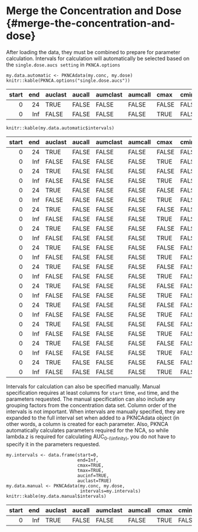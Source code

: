 # Merge the Concentration and Dose {#merge-the-concentration-and-dose}

After loading the data, they must be combined to prepare for parameter calculation. Intervals for calculation will automatically be selected based on the `single.dose.aucs setting` in `PKNCA.options`

```
my.data.automatic <- PKNCAdata(my.conc, my.dose)
knitr::kable(PKNCA.options("single.dose.aucs"))
```

| start | end | auclast | aucall | aumclast | aumcall | cmax | cmin | tmax | tlast | tfirst | clast.obs | f | cav | ctrough | ptr | tlag | half.life | r.squared | adj.r.squared | lambda.z | lambda.z.time.first | lambda.z.n.points | clast.pred | span.ratio | aucinf | aumcinf | aucpext | cl | mrt | vss | vd | thalf.eff | kel | vz |
| --: | --: | :-- | :-- | :-- | :-- | :-- | :-- | :-- | :-- | :-- | :-- | :-- | :-- | :-- | :-- | :-- | :-- | :-- | :-- | :-- | :-- | :-- | :-- | :-- | :-- | :-- | :-- | :-- | :-- | :-- | :-- | :-- | :-- | :-- |
| 0 | 24 | TRUE | FALSE | FALSE | FALSE | FALSE | FALSE | FALSE | FALSE | FALSE | FALSE | FALSE | FALSE | FALSE | FALSE | FALSE | FALSE | FALSE | FALSE | FALSE | FALSE | FALSE | FALSE | FALSE | FALSE | FALSE | FALSE | FALSE | FALSE | FALSE | FALSE | FALSE | FALSE | FALSE |
| 0 | Inf | FALSE | FALSE | FALSE | FALSE | TRUE | FALSE | TRUE | FALSE | FALSE | FALSE | FALSE | FALSE | FALSE | FALSE | FALSE | TRUE | FALSE | FALSE | FALSE | FALSE | FALSE | FALSE | FALSE | TRUE | FALSE | FALSE | FALSE | FALSE | FALSE | FALSE | FALSE | FALSE | FALSE |

```
knitr::kable(my.data.automatic$intervals)
```

| start | end | auclast | aucall | aumclast | aumcall | cmax | cmin | tmax | tlast | tfirst | clast.obs | f | cav | ctrough | ptr | tlag | half.life | r.squared | adj.r.squared | lambda.z | lambda.z.time.first | lambda.z.n.points | clast.pred | span.ratio | aucinf | aumcinf | aucpext | cl | mrt | vss | vd | thalf.eff | kel | vz | Subject |
| --: | --: | :-- | :-- | :-- | :-- | :-- | :-- | :-- | :-- | :-- | :-- | :-- | :-- | :-- | :-- | :-- | :-- | :-- | :-- | :-- | :-- | :-- | :-- | :-- | :-- | :-- | :-- | :-- | :-- | :-- | :-- | :-- | :-- | :-- | :-- |
| 0 | 24 | TRUE | FALSE | FALSE | FALSE | FALSE | FALSE | FALSE | FALSE | FALSE | FALSE | FALSE | FALSE | FALSE | FALSE | FALSE | FALSE | FALSE | FALSE | FALSE | FALSE | FALSE | FALSE | FALSE | FALSE | FALSE | FALSE | FALSE | FALSE | FALSE | FALSE | FALSE | FALSE | FALSE | 1 |
| 0 | Inf | FALSE | FALSE | FALSE | FALSE | TRUE | FALSE | TRUE | FALSE | FALSE | FALSE | FALSE | FALSE | FALSE | FALSE | FALSE | TRUE | FALSE | FALSE | FALSE | FALSE | FALSE | FALSE | FALSE | TRUE | FALSE | FALSE | FALSE | FALSE | FALSE | FALSE | FALSE | FALSE | FALSE | 1 |
| 0 | 24 | TRUE | FALSE | FALSE | FALSE | FALSE | FALSE | FALSE | FALSE | FALSE | FALSE | FALSE | FALSE | FALSE | FALSE | FALSE | FALSE | FALSE | FALSE | FALSE | FALSE | FALSE | FALSE | FALSE | FALSE | FALSE | FALSE | FALSE | FALSE | FALSE | FALSE | FALSE | FALSE | FALSE | 2 |
| 0 | Inf | FALSE | FALSE | FALSE | FALSE | TRUE | FALSE | TRUE | FALSE | FALSE | FALSE | FALSE | FALSE | FALSE | FALSE | FALSE | TRUE | FALSE | FALSE | FALSE | FALSE | FALSE | FALSE | FALSE | TRUE | FALSE | FALSE | FALSE | FALSE | FALSE | FALSE | FALSE | FALSE | FALSE | 2 |
| 0 | 24 | TRUE | FALSE | FALSE | FALSE | FALSE | FALSE | FALSE | FALSE | FALSE | FALSE | FALSE | FALSE | FALSE | FALSE | FALSE | FALSE | FALSE | FALSE | FALSE | FALSE | FALSE | FALSE | FALSE | FALSE | FALSE | FALSE | FALSE | FALSE | FALSE | FALSE | FALSE | FALSE | FALSE | 3 |
| 0 | Inf | FALSE | FALSE | FALSE | FALSE | TRUE | FALSE | TRUE | FALSE | FALSE | FALSE | FALSE | FALSE | FALSE | FALSE | FALSE | TRUE | FALSE | FALSE | FALSE | FALSE | FALSE | FALSE | FALSE | TRUE | FALSE | FALSE | FALSE | FALSE | FALSE | FALSE | FALSE | FALSE | FALSE | 3 |
| 0 | 24 | TRUE | FALSE | FALSE | FALSE | FALSE | FALSE | FALSE | FALSE | FALSE | FALSE | FALSE | FALSE | FALSE | FALSE | FALSE | FALSE | FALSE | FALSE | FALSE | FALSE | FALSE | FALSE | FALSE | FALSE | FALSE | FALSE | FALSE | FALSE | FALSE | FALSE | FALSE | FALSE | FALSE | 4 |
| 0 | Inf | FALSE | FALSE | FALSE | FALSE | TRUE | FALSE | TRUE | FALSE | FALSE | FALSE | FALSE | FALSE | FALSE | FALSE | FALSE | TRUE | FALSE | FALSE | FALSE | FALSE | FALSE | FALSE | FALSE | TRUE | FALSE | FALSE | FALSE | FALSE | FALSE | FALSE | FALSE | FALSE | FALSE | 4 |
| 0 | 24 | TRUE | FALSE | FALSE | FALSE | FALSE | FALSE | FALSE | FALSE | FALSE | FALSE | FALSE | FALSE | FALSE | FALSE | FALSE | FALSE | FALSE | FALSE | FALSE | FALSE | FALSE | FALSE | FALSE | FALSE | FALSE | FALSE | FALSE | FALSE | FALSE | FALSE | FALSE | FALSE | FALSE | 5 |
| 0 | Inf | FALSE | FALSE | FALSE | FALSE | TRUE | FALSE | TRUE | FALSE | FALSE | FALSE | FALSE | FALSE | FALSE | FALSE | FALSE | TRUE | FALSE | FALSE | FALSE | FALSE | FALSE | FALSE | FALSE | TRUE | FALSE | FALSE | FALSE | FALSE | FALSE | FALSE | FALSE | FALSE | FALSE | 5 |
| 0 | 24 | TRUE | FALSE | FALSE | FALSE | FALSE | FALSE | FALSE | FALSE | FALSE | FALSE | FALSE | FALSE | FALSE | FALSE | FALSE | FALSE | FALSE | FALSE | FALSE | FALSE | FALSE | FALSE | FALSE | FALSE | FALSE | FALSE | FALSE | FALSE | FALSE | FALSE | FALSE | FALSE | FALSE | 6 |
| 0 | Inf | FALSE | FALSE | FALSE | FALSE | TRUE | FALSE | TRUE | FALSE | FALSE | FALSE | FALSE | FALSE | FALSE | FALSE | FALSE | TRUE | FALSE | FALSE | FALSE | FALSE | FALSE | FALSE | FALSE | TRUE | FALSE | FALSE | FALSE | FALSE | FALSE | FALSE | FALSE | FALSE | FALSE | 6 |
| 0 | 24 | TRUE | FALSE | FALSE | FALSE | FALSE | FALSE | FALSE | FALSE | FALSE | FALSE | FALSE | FALSE | FALSE | FALSE | FALSE | FALSE | FALSE | FALSE | FALSE | FALSE | FALSE | FALSE | FALSE | FALSE | FALSE | FALSE | FALSE | FALSE | FALSE | FALSE | FALSE | FALSE | FALSE | 7 |
| 0 | Inf | FALSE | FALSE | FALSE | FALSE | TRUE | FALSE | TRUE | FALSE | FALSE | FALSE | FALSE | FALSE | FALSE | FALSE | FALSE | TRUE | FALSE | FALSE | FALSE | FALSE | FALSE | FALSE | FALSE | TRUE | FALSE | FALSE | FALSE | FALSE | FALSE | FALSE | FALSE | FALSE | FALSE | 7 |
| 0 | 24 | TRUE | FALSE | FALSE | FALSE | FALSE | FALSE | FALSE | FALSE | FALSE | FALSE | FALSE | FALSE | FALSE | FALSE | FALSE | FALSE | FALSE | FALSE | FALSE | FALSE | FALSE | FALSE | FALSE | FALSE | FALSE | FALSE | FALSE | FALSE | FALSE | FALSE | FALSE | FALSE | FALSE | 8 |
| 0 | Inf | FALSE | FALSE | FALSE | FALSE | TRUE | FALSE | TRUE | FALSE | FALSE | FALSE | FALSE | FALSE | FALSE | FALSE | FALSE | TRUE | FALSE | FALSE | FALSE | FALSE | FALSE | FALSE | FALSE | TRUE | FALSE | FALSE | FALSE | FALSE | FALSE | FALSE | FALSE | FALSE | FALSE | 8 |
| 0 | 24 | TRUE | FALSE | FALSE | FALSE | FALSE | FALSE | FALSE | FALSE | FALSE | FALSE | FALSE | FALSE | FALSE | FALSE | FALSE | FALSE | FALSE | FALSE | FALSE | FALSE | FALSE | FALSE | FALSE | FALSE | FALSE | FALSE | FALSE | FALSE | FALSE | FALSE | FALSE | FALSE | FALSE | 9 |
| 0 | Inf | FALSE | FALSE | FALSE | FALSE | TRUE | FALSE | TRUE | FALSE | FALSE | FALSE | FALSE | FALSE | FALSE | FALSE | FALSE | TRUE | FALSE | FALSE | FALSE | FALSE | FALSE | FALSE | FALSE | TRUE | FALSE | FALSE | FALSE | FALSE | FALSE | FALSE | FALSE | FALSE | FALSE | 9 |
| 0 | 24 | TRUE | FALSE | FALSE | FALSE | FALSE | FALSE | FALSE | FALSE | FALSE | FALSE | FALSE | FALSE | FALSE | FALSE | FALSE | FALSE | FALSE | FALSE | FALSE | FALSE | FALSE | FALSE | FALSE | FALSE | FALSE | FALSE | FALSE | FALSE | FALSE | FALSE | FALSE | FALSE | FALSE | 10 |
| 0 | Inf | FALSE | FALSE | FALSE | FALSE | TRUE | FALSE | TRUE | FALSE | FALSE | FALSE | FALSE | FALSE | FALSE | FALSE | FALSE | TRUE | FALSE | FALSE | FALSE | FALSE | FALSE | FALSE | FALSE | TRUE | FALSE | FALSE | FALSE | FALSE | FALSE | FALSE | FALSE | FALSE | FALSE | 10 |
| 0 | 24 | TRUE | FALSE | FALSE | FALSE | FALSE | FALSE | FALSE | FALSE | FALSE | FALSE | FALSE | FALSE | FALSE | FALSE | FALSE | FALSE | FALSE | FALSE | FALSE | FALSE | FALSE | FALSE | FALSE | FALSE | FALSE | FALSE | FALSE | FALSE | FALSE | FALSE | FALSE | FALSE | FALSE | 11 |
| 0 | Inf | FALSE | FALSE | FALSE | FALSE | TRUE | FALSE | TRUE | FALSE | FALSE | FALSE | FALSE | FALSE | FALSE | FALSE | FALSE | TRUE | FALSE | FALSE | FALSE | FALSE | FALSE | FALSE | FALSE | TRUE | FALSE | FALSE | FALSE | FALSE | FALSE | FALSE | FALSE | FALSE | FALSE | 11 |
| 0 | 24 | TRUE | FALSE | FALSE | FALSE | FALSE | FALSE | FALSE | FALSE | FALSE | FALSE | FALSE | FALSE | FALSE | FALSE | FALSE | FALSE | FALSE | FALSE | FALSE | FALSE | FALSE | FALSE | FALSE | FALSE | FALSE | FALSE | FALSE | FALSE | FALSE | FALSE | FALSE | FALSE | FALSE | 12 |
| 0 | Inf | FALSE | FALSE | FALSE | FALSE | TRUE | FALSE | TRUE | FALSE | FALSE | FALSE | FALSE | FALSE | FALSE | FALSE | FALSE | TRUE | FALSE | FALSE | FALSE | FALSE | FALSE | FALSE | FALSE | TRUE | FALSE | FALSE | FALSE | FALSE | FALSE | FALSE | FALSE | FALSE | FALSE | 12 |

Intervals for calculation can also be specified manually. Manual specification requires at least columns for `start` time, `end` time, and the parameters requested. The manual specification can also include any grouping factors from the concentration data set. Column order of the intervals is not important. When intervals are manually specified, they are expanded to the full interval set when added to a PKNCAdata object (in other words, a column is created for each parameter. Also, PKNCA automatically calculates parameters required for the NCA, so while lambda.z is required for calculating AUC<sub>0-\(\infinity\)</sub>, you do not have to specify it in the parameters requested.

```
my.intervals <- data.frame(start=0,
                           end=Inf,
                           cmax=TRUE,
                           tmax=TRUE,
                           aucinf=TRUE,
                           auclast=TRUE)
my.data.manual <- PKNCAdata(my.conc, my.dose,
                            intervals=my.intervals)
knitr::kable(my.data.manual$intervals)
```

| start | end | auclast | aucall | aumclast | aumcall | cmax | cmin | tmax | tlast | tfirst | clast.obs | f | cav | ctrough | ptr | tlag | half.life | r.squared | adj.r.squared | lambda.z | lambda.z.time.first | lambda.z.n.points | clast.pred | span.ratio | aucinf | aumcinf | aucpext | cl | mrt | vss | vd | thalf.eff | kel | vz |
| --: | --: | :-- | :-- | :-- | :-- | :-- | :-- | :-- | :-- | :-- | :-- | :-- | :-- | :-- | :-- | :-- | :-- | :-- | :-- | :-- | :-- | :-- | :-- | :-- | :-- | :-- | :-- | :-- | :-- | :-- | :-- | :-- | :-- | :-- |
| 0 | Inf | TRUE | FALSE | FALSE | FALSE | TRUE | FALSE | TRUE | FALSE | FALSE | FALSE | FALSE | FALSE | FALSE | FALSE | FALSE | FALSE | FALSE | FALSE | FALSE | FALSE | FALSE | FALSE | FALSE | TRUE | FALSE | FALSE | FALSE | FALSE | FALSE | FALSE | FALSE | FALSE | FALSE |